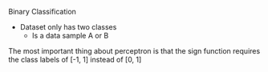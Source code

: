 Binary Classification 
- Dataset only has two classes
	- Is a data sample A or B 

The most important thing about perceptron is that the sign function requires the class labels of \[-1, 1] instead of \[0, 1]

